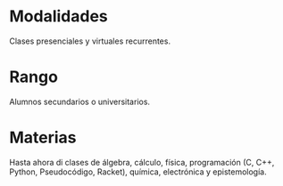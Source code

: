 # Modalidades
Clases presenciales y virtuales recurrentes.
# Rango
Alumnos secundarios o universitarios.
# Materias
Hasta ahora di clases de álgebra, cálculo, física, programación (C, C++, Python, Pseudocódigo, Racket), química, electrónica y epistemología.